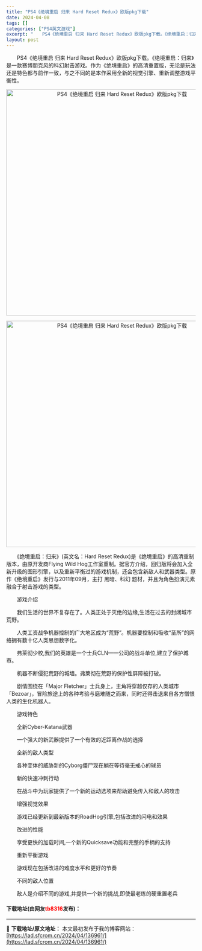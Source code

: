 ```yaml
---
title: "PS4《绝境重启 归来 Hard Reset Redux》欧版pkg下载"
date: 2024-04-08
tags: []
categories: ["PS4英文游戏"]
excerpt: "　　PS4《绝境重启 归来 Hard Reset Redux》欧版pkg下载。《绝境重启：归来》是一款赛博朋克风的科幻射击游戏。作为《绝境重启》的高清重置版，无论是玩法还是特色都与前作一致，与之不同的是本作采用全新的视觉引擎、重新调整游戏平衡性。 　　《绝境重启：归来》(英文名：Hard Reset&hellip;"
layout: post
---
```


 <p>　　PS4《绝境重启 归来 Hard Reset Redux》欧版pkg下载。《绝境重启：归来》是一款赛博朋克风的科幻射击游戏。作为《绝境重启》的高清重置版，无论是玩法还是特色都与前作一致，与之不同的是本作采用全新的视觉引擎、重新调整游戏平衡性。</p> <p align="center"><img align="" border="0" src="https://lad.sfcrom.cn/wp-content/uploads/2024/04/20240408_6613a57721b03.webp" width="600" alt="PS4《绝境重启 归来 Hard Reset Redux》欧版pkg下载" /></p> <p align="center"><img align="" border="0" src="https://lad.sfcrom.cn/wp-content/uploads/2024/04/20240408_6613a57782695.webp" width="600" alt="PS4《绝境重启 归来 Hard Reset Redux》欧版pkg下载" /></p> <p>　　《绝境重启：归来》(英文名：Hard Reset Redux)是《绝境重启》的高清重制版本，由原开发商Flying Wild Hog工作室重制。据官方介绍，回归版将会加入全新升级的图形引擎，以及重新平衡过的游戏机制，还会包含新敌人和武器类型。原作《绝境重启》发行与2011年09月，主打 黑暗、科幻 题材，并且为角色扮演元素融合于射击游戏的类型。</p> <p>　　游戏介绍</p> <p>　　我们生活的世界不复存在了。人类正处于灭绝的边缘,生活在过去的封闭城市荒野。</p> <p>　　人类工资战争机器控制的广大地区成为&ldquo;荒野&rdquo;。机器要控制和吸收&ldquo;圣所&rdquo;的网络拥有数十亿人类思想数字化。</p> <p>　　弗莱彻少校,我们的英雄是一个士兵CLN&mdash;&mdash;公司的战斗单位,建立了保护城市。</p> <p>　　机器不断侵犯荒野的城墙。弗莱彻在荒野的保护性屏障被打破。</p> <p>　　剧情围绕在「Major Fletcher」士兵身上，主角将穿越仅存的人类城市「Bezoar」，冒险旅途上的各种考验与磨难随之而来，同时还得击退来自各方憎恨人类的生化机器人。</p> <p>　　游戏特色</p> <p>　　全新Cyber-Katana武器</p> <p>　　一个强大的新武器提供了一个有效的近距离作战的选择</p> <p>　　全新的敌人类型</p> <p>　　各种变体的威胁新的Cyborg僵尸现在躺在等待毫无戒心的球员</p> <p>　　新的快速冲刺行动</p> <p>　　在战斗中为玩家提供了一个新的运动选项来帮助避免传入和敌人的攻击</p> <p>　　增强视觉效果</p> <p>　　游戏已经更新到最新版本的RoadHog引擎,包括改进的闪电和效果</p> <p>　　改进的性能</p> <p>　　享受更快的加载时间,一个新的Quicksave功能和完整的手柄的支持</p> <p>　　重新平衡游戏</p> <p>　　游戏现在包括改进的难度水平和更好的节奏</p> <p>　　不同的敌人位置</p> <p>　　敌人是介绍不同的游戏,并提供一个新的挑战,即使最老练的硬重置老兵</p> <p><h4>下载地址(由网友<font color="red">tb8316</font>发布)：</h4></p> 

---
📖 **下载地址/原文地址：** 本文最初发布于我的博客网站：[https://lad.sfcrom.cn/2024/04/136961/](https://lad.sfcrom.cn/2024/04/136961/)
